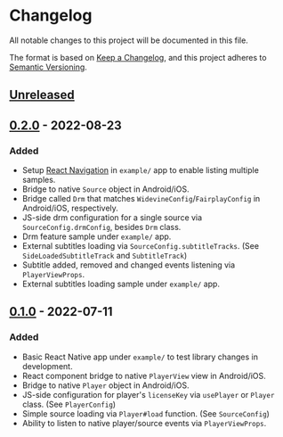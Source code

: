 # Changelog

All notable changes to this project will be documented in this file.

The format is based on [Keep a Changelog](https://keepachangelog.com/en/1.0.0/),
and this project adheres to [Semantic Versioning](https://semver.org/spec/v2.0.0.html).

## [Unreleased]

## [0.2.0] - 2022-08-23

### Added

- Setup [React Navigation](https://github.com/react-navigation/react-navigation) in `example/` app to enable listing multiple samples.
- Bridge to native `Source` object in Android/iOS.
- Bridge called `Drm` that matches `WidevineConfig`/`FairplayConfig` in Android/iOS, respectively.
- JS-side drm configuration for a single source via `SourceConfig.drmConfig`, besides `Drm` class.
- Drm feature sample under `example/` app.
- External subtitles loading via `SourceConfig.subtitleTracks`. (See `SideLoadedSubtitleTrack` and `SubtitleTrack`)
- Subtitle added, removed and changed events listening via `PlayerViewProps`.
- External subtitles loading sample under `example/` app.

## [0.1.0] - 2022-07-11

### Added

- Basic React Native app under `example/` to test library changes in development.
- React component bridge to native `PlayerView` view in Android/iOS.
- Bridge to native `Player` object in Android/iOS.
- JS-side configuration for player's `licenseKey` via `usePlayer` or `Player` class. (See `PlayerConfig`)
- Simple source loading via `Player#load` function. (See `SourceConfig`)
- Ability to listen to native player/source events via `PlayerViewProps`.

[unreleased]: https://github.com/bitmovin/bitmovin-player-react-native/compare/v0.2.0...development
[0.2.0]: https://github.com/bitmovin/bitmovin-player-react-native/releases/tag/v0.2.0
[0.1.0]: https://github.com/bitmovin/bitmovin-player-react-native/releases/tag/v0.1.0
